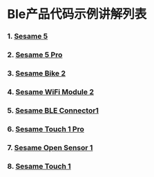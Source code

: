 Ble产品代码示例讲解列表
========
<!--
### 7. [Sesame Bot 1](./bleproductserials/sesameblot.md) 
### 5. [Sesame Bike 1](./bleproductserials/sesamebike2fun.md)  
### 1. [Sesame 3](./bleproductserials/sesame4fun.md)
### 2. [Sesame 4](./bleproductserials/sesame4fun.md) -->
### 1.  [Sesame 5](command/sesame5fun.md)  
### 2. [Sesame 5 Pro ](command/sesame5fun.md)    
### 3. [Sesame Bike 2](command/sesamebike2fun.md)    
### 4. [Sesame WiFi Module 2](command/sesamewifimodule.md) 
### 5. [Sesame BLE Connector1](command/sesametouchpro.md) 
### 6. [Sesame Touch 1 Pro](command/sesametouchpro.md)
### 7. [Sesame Open Sensor 1](command/sesame_open_sensor.md)
### 8. [Sesame Touch 1](command/sesametouchpro.md)

   


  



